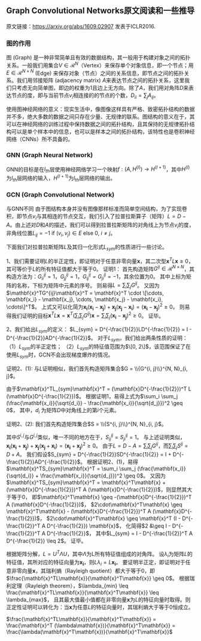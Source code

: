 ## Graph Convolutional Networks原文阅读和一些推导

原文链接：https://arxiv.org/abs/1609.02907 发表于ICLR2016.

<head>
    <script src="https://cdn.mathjax.org/mathjax/latest/MathJax.js?config=TeX-AMS-MML_HTMLorMML" type="text/javascript"></script>
    <script type="text/x-mathjax-config">
        MathJax.Hub.Config({
            tex2jax: {
            skipTags: ['script', 'noscript', 'style', 'textarea', 'pre'],
            inlineMath: [['$','$']]
            }
        });
    </script>
</head>

### 图的作用

图 (Graph) 是一种非常简单且有效的数据结构，其一般用于构建对象之间的拓扑关系。一般我们用集合$V \in \mathcal{R}^{N}$（Vertex）来保存单个对象信息，即一个节点；用$E \in \mathcal{R}^{N \times N}$ (Edge) 来保存对象（节点）之间的关系信息，即节点之间的拓扑关系。我们用邻接矩阵 (adjacency matrix) $A$来表达节点之间的拓扑关系，这里我们只考虑无向简单图，即边的权重为1且边上无方向。除了$A$，我们用对角阵$D$来表达节点的度，即与当前节点$v_i$相连接的的节点的个数，$D_{ii} = \sum_{j} A_{ij}$。

使用图神经网络的意义：现实生活中，像图像这样具有严格、致密拓扑结构的数据并不多，绝大多数的数据之间只存在少量、无规律的联系。图结构的意义在于，其可以在神经网络的训练过程中保持数据之间的拓扑结构，且其保持的无规律拓扑结构可以是单个样本中的信息，也可以是样本之间的拓扑结构，该特性也是卷积神经网络（CNNs）所不具备的。

### GNN (Graph Neural Network)

GNN的目标是在$l_{th}$层使用神经网络学习一个映射$f: (A, H^{(l)}) \rightarrow H^{(l+1)}$，其中$H^{(l)}$为$l_{th}$层网络的输入，$H^{(l+1)}$为$l_{th}$层网络的输出。

### GCN (Graph Convolutional Network)
与GNN不同
由于图结构本身并没有图像那样标准而简单空间结构，为了实现卷积，即节点$v_i$与其相连的节点交互，我们引入了拉普拉斯算子（矩阵）$L = D - A$。由上述对$D$和$A$的描述，我们可以得到拉普拉斯矩阵的对角线上为节点$v_i$的度，非角线位置$L_{ij} = -1$ if $(v_i, v_j) \in E$ else 0, $i \neq j$。

下面我们对拉普拉斯矩阵$L$及其归一化形式$L_{sym}$的性质进行一些讨论。

1、我们需要证明$L$的半正定性，即证明对于任意非零向量$\mathbf{x}$，其二次型$\mathbf{x}^T L \mathbf{x} \geq 0$，
其可等价于$L$的所有特征值都大于等于0。
证明1：
首先构造矩阵$G^{ij} \in \mathcal{R}^{N \times N}$，其构造方法为：$G_{ii}^{ij} = 1$，$G_{jj}^{ij} = 1$，$G_{ij}^{ij} = G_{ji}^{ij} = -1$，其余位置为0。
其中上标为矩阵的名称，下标为矩阵中元素的序号。
则易得$L = \sum_i \sum_j G^{ij}$。
又因为$\mathbf{x}^TG^{ij}\mathbf{x}^T = \mathbf{x}^T \cdot \[\cdots, \mathbf{x_i} - \mathbf{x_j}, \cdots, \mathbf{x_j} - \mathbf{x_i}, \cdots\]^T$。
上式又可以化简为$\mathbf{x_i}(\mathbf{x_i} - \mathbf{x_j}) + \mathbf{x_j}(\mathbf{x_j} - \mathbf{x_i}) = (\mathbf{x_i} - \mathbf{x_j})^2 \geq 0$。
则易得我们证明的目标$\mathbf{x}^T L \mathbf{x} = \mathbf{x}^T (\sum_i \sum_j G^{ij}) \mathbf{x} = \sum_i \sum_j (\mathbf{x_i} - \mathbf{x_j})^2 \geq 0$。
证毕。

2、我们给出$L_{sym}$的定义：
$L_{sym} = D^{-\frac{1}{2}}LD^{-\frac{1}{2}} = I - D^{-\frac{1}{2}}AD^{-\frac{1}{2}}$。
对于$L_{sym}$，我们给出两条性质的证明：
（1）$L_{sym}$的半正定性；
（2）$L_{sym}$的特征值范围为$\[0, 2\]$，该范围保证了在使用$L_{sym}$时，GCN不会出现梯度爆炸的情况。

证明2、(1):
与$L$证明相似，我们首先构造矩阵集合$G = \\{G^{i, j}\\}^{N, N}_{i, j}$。

由于$\mathbf{x}^TL_{sym}\mathbf{x}^T = (\mathbf{x}D^{-\frac{1}{2}})^T L (\mathbf{x}D^{-\frac{1}{2}})$。
根据证明1，易得上式为$\sum_i \sum_j (\frac{\mathbf{x_i}}{\sqrt{d_i}} - \frac{\mathbf{x_i}}{\sqrt{d_j}})^2 \geq 0$，
其中，$d_i$ 为矩阵$D$中对角线上的第$i$个元素。

证明2、(2):
我们首先构造矩阵集合$S = \\{S^{i, j}\\}^{N, N}_{i, j}$。

其中$S^{i, j}$与$G^{i, j}$类似，唯一不同的地方在于，$S_{ij}^{ij} = S_{ji}^{ij} = 1$。
与上述证明类似，$\mathbf{x_i}(\mathbf{x_i} + \mathbf{x_j}) + \mathbf{x_j}(\mathbf{x_j} + \mathbf{x_i}) = (\mathbf{x_i} + \mathbf{x_j})^2 \geq 0$。
由于$L = D - A = \sum_i \sum_j G^{ij}$，而$\sum_i \sum_j S^{ij} = D + A$。
我们假设$S_{sym} = D^{-\frac{1}{2}}SD^{-\frac{1}{2}} = I + D^{-\frac{1}{2}}AD^{-\frac{1}{2}}$。
根据证明2、(1)，易得$\mathbf{x}^TS_{sym}\mathbf{x}^T = \sum_i \sum_j (\frac{\mathbf{x_i}}{\sqrt{d_i}} + \frac{\mathbf{x_i}}{\sqrt{d_j}})^2 \geq 0$。
又因为$\mathbf{x}^TS_{sym}\mathbf{x}^T = \mathbf{x}^T\mathbf{x} + (\mathbf{x}D^{-\frac{1}{2}})^T A (\mathbf{x}D^{-\frac{1}{2}})$，则显然其大于等于0，
即$\mathbf{x}^T\mathbf{x} \geq -(\mathbf{x}D^{-\frac{1}{2}})^T A (\mathbf{x}D^{-\frac{1}{2}})$，
$2\cdot\mathbf{x}^T\mathbf{x} \geq \mathbf{x}^T\mathbf{x} - (\mathbf{x}D^{-\frac{1}{2}})^T A (\mathbf{x}D^{-\frac{1}{2}})$，
$2\cdot\mathbf{x}^T\mathbf{x} \geq \mathbf{x}^T (I - D^{-\frac{1}{2}}^T A D^{-\frac{1}{2}}) \mathbf{x}$，
化简得$2 &\geq I - D^{-\frac{1}{2}}^T A D^{-\frac{1}{2}}$，
其中$L_{sym} = I - D^{-\frac{1}{2}}^T A D^{-\frac{1}{2}} \leq 2$。
证毕。

根据矩阵分解，$L = U^T \Lambda U$，其中$\Lambda$为L所有特征值组成的对角阵。
设$\lambda_i$为矩阵$L$的特征值，其所对应的特征向量为$\mathbf{x_i}$，则$L\lambda_i = L\mathbf{x_i}$。
要证明半正定，即证明对于任意非零向量$\mathbf{x}$，其瑞利熵（Rayleigh quotient）都大于等于0，即$\frac{\mathbf{x}^TL\mathbf{x}}{\mathbf{x}^T\mathbf{x}} \geq 0$。
根据瑞利定理（Rayleigh theorem），$\lambda_{min} \leq \frac{\mathbf{x}^TL\mathbf{x}}{\mathbf{x}^T\mathbf{x}} \leq \lambda_{max}$，
且其最大值最小值都在非零向量$\mathbf{x}$为$L$的特征向量时取得。则正定性证明可以转化为：当$\mathbf{x}$为任意$L$的特征向量时，其瑞利熵大于等于0恒成立。

$\frac{\mathbf{x}^TL\mathbf{x}}{\mathbf{x}^T\mathbf{x}} = \frac{\mathbf{x}^T (\lambda\mathbf{x})}{\mathbf{x}^T\mathbf{x}} = \frac{\lambda(\mathbf{x}^T\mathbf{x})}{\mathbf{x}^T\mathbf{x}}$

